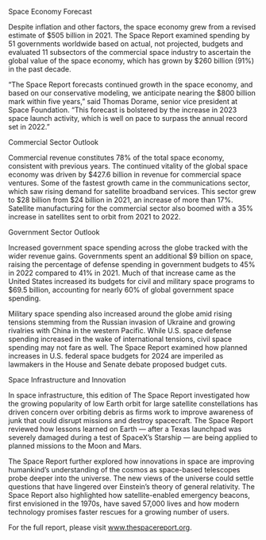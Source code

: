 Space Economy Forecast

Despite inflation and other factors, the space economy grew from a revised estimate of $505 billion in 2021. The Space Report examined spending by 51 governments worldwide based on actual, not projected, budgets and evaluated 11 subsectors of the commercial space industry to ascertain the global value of the space economy, which has grown by $260 billion (91%) in the past decade.

“The Space Report forecasts continued growth in the space economy, and based on our conservative modeling, we anticipate nearing the $800 billion mark within five years,” said Thomas Dorame, senior vice president at Space Foundation. “This forecast is bolstered by the increase in 2023 space launch activity, which is well on pace to surpass the annual record set in 2022.”

Commercial Sector Outlook 

Commercial revenue constitutes 78% of the total space economy, consistent with previous years. The continued vitality of the global space economy was driven by $427.6 billion in revenue for commercial space ventures. Some of the fastest growth came in the communications sector, which saw rising demand for satellite broadband services. This sector grew to $28 billion from $24 billion in 2021, an increase of more than 17%. Satellite manufacturing for the commercial sector also boomed with a 35% increase in satellites sent to orbit from 2021 to 2022.

Government Sector Outlook

Increased government space spending across the globe tracked with the wider revenue gains. Governments spent an additional $9 billion on space, raising the percentage of defense spending in government budgets to 45% in 2022 compared to 41% in 2021. Much of that increase came as the United States increased its budgets for civil and military space programs to $69.5 billion, accounting for nearly 60% of global government space spending.

Military space spending also increased around the globe amid rising tensions stemming from the Russian invasion of Ukraine and growing rivalries with China in the western Pacific. While U.S. space defense spending increased in the wake of international tensions, civil space spending may not fare as well. The Space Report examined how planned increases in U.S. federal space budgets for 2024 are imperiled as lawmakers in the House and Senate debate proposed budget cuts.

Space Infrastructure and Innovation

In space infrastructure, this edition of The Space Report investigated how the growing popularity of low Earth orbit for large satellite constellations has driven concern over orbiting debris as firms work to improve awareness of junk that could disrupt missions and destroy spacecraft. The Space Report reviewed how lessons learned on Earth — after a Texas launchpad was severely damaged during a test of SpaceX’s Starship — are being applied to planned missions to the Moon and Mars.

The Space Report further explored how innovations in space are improving humankind’s understanding of the cosmos as space-based telescopes probe deeper into the universe. The new views of the universe could settle questions that have lingered over Einstein’s theory of general relativity. The Space Report also highlighted how satellite-enabled emergency beacons, first envisioned in the 1970s, have saved 57,000 lives and how modern technology promises faster rescues for a growing number of users.

For the full report, please visit www.thespacereport.org.